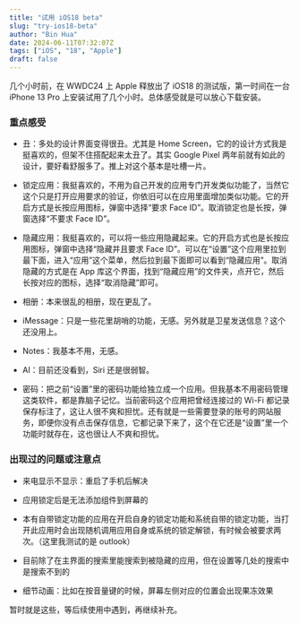 ```yaml
---
title: "试用 iOS18 beta"
slug: "try-ios18-beta"
author: "Bin Hua"
date: 2024-06-11T07:32:07Z
tags: ["iOS", "18", "Apple"]
draft: false
---
```


几个小时前，在 WWDC24 上 Apple 释放出了 iOS18 的测试版，第一时间在一台 iPhone 13 Pro 上安装试用了几个小时。总体感受就是可以放心下载安装。

### 重点感受

- 丑：多处的设计界面变得很丑。尤其是 Home Screen，它的的设计方式我是挺喜欢的，但架不住搭配起来太丑了。其实 Google Pixel 两年前就有如此的设计，要好看舒服多了。推上对这个基本是吐槽一片。

- 锁定应用：我挺喜欢的，不用为自己开发的应用专门开发类似功能了，当然它这个只是打开应用要求的验证，你依旧可以在应用里面增加类似功能。它的开启方式是长按应用图标，弹窗中选择“要求 Face ID”。取消锁定也是长按，弹窗选择“不要求 Face ID”。

- 隐藏应用：我挺喜欢的，可以将一些应用隐藏起来。它的开启方式也是长按应用图标，弹窗中选择“隐藏并且要求 Face ID”。可以在“设置”这个应用里拉到最下面，进入“应用”这个菜单，然后拉到最下面即可以看到“隐藏应用”。取消隐藏的方式是在 App 库这个界面，找到“隐藏应用”的文件夹，点开它，然后长按对应的图标，选择“取消隐藏”即可。

- 相册：本来很乱的相册，现在更乱了。

- iMessage：只是一些花里胡哨的功能，无感。另外就是卫星发送信息？这个还没用上。

- Notes：我基本不用，无感。

- AI：目前还没看到，Siri 还是很弱智。

- 密码：把之前“设置”里的密码功能给独立成一个应用。但我基本不用密码管理这类软件，都是靠脑子记忆。当前密码这个应用把曾经连接过的 Wi-Fi 都记录保存标注了，这让人很不爽和担忧。还有就是一些需要登录的账号的网站服务，即便你没有点击保存信息，它都记录下来了，这个在它还是“设置”里一个功能时就存在，这也很让人不爽和担忧。

### 出现过的问题或注意点

- 来电显示不显示：重启了手机后解决

- 应用锁定后是无法添加组件到屏幕的

- 本有自带锁定功能的应用在开启自身的锁定功能和系统自带的锁定功能，当打开此应用时会出现随机调用应用自身或系统的锁定解锁，有时候会被要求两次。（这里我测试的是 outlook）

- 目前除了在主界面的搜索里能搜索到被隐藏的应用，但在设置等几处的搜索中是搜索不到的

- 细节动画：比如在按音量键的时候，屏幕左侧对应的位置会出现果冻效果

暂时就是这些，等后续使用中遇到，再继续补充。